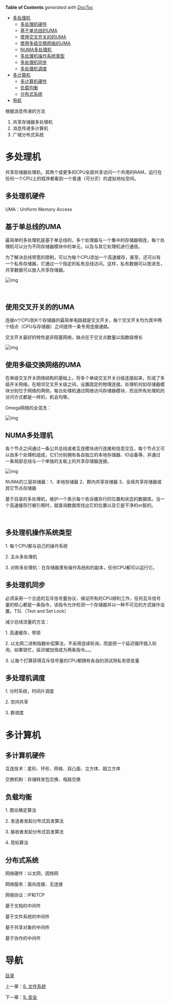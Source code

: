 <!-- START doctoc generated TOC please keep comment here to allow auto update -->
<!-- DON'T EDIT THIS SECTION, INSTEAD RE-RUN doctoc TO UPDATE -->
**Table of Contents**  *generated with [DocToc](https://github.com/thlorenz/doctoc)*

- [多处理机](#%E5%A4%9A%E5%A4%84%E7%90%86%E6%9C%BA)
  - [多处理机硬件](#%E5%A4%9A%E5%A4%84%E7%90%86%E6%9C%BA%E7%A1%AC%E4%BB%B6)
  - [基于单总线的UMA](#%E5%9F%BA%E4%BA%8E%E5%8D%95%E6%80%BB%E7%BA%BF%E7%9A%84uma)
  - [使用交叉开关的的UMA](#%E4%BD%BF%E7%94%A8%E4%BA%A4%E5%8F%89%E5%BC%80%E5%85%B3%E7%9A%84%E7%9A%84uma)
  - [使用多级交换网络的UMA](#%E4%BD%BF%E7%94%A8%E5%A4%9A%E7%BA%A7%E4%BA%A4%E6%8D%A2%E7%BD%91%E7%BB%9C%E7%9A%84uma)
  - [NUMA多处理机](#numa%E5%A4%9A%E5%A4%84%E7%90%86%E6%9C%BA)
  - [多处理机操作系统类型](#%E5%A4%9A%E5%A4%84%E7%90%86%E6%9C%BA%E6%93%8D%E4%BD%9C%E7%B3%BB%E7%BB%9F%E7%B1%BB%E5%9E%8B)
  - [多处理机同步](#%E5%A4%9A%E5%A4%84%E7%90%86%E6%9C%BA%E5%90%8C%E6%AD%A5)
  - [多处理机调度](#%E5%A4%9A%E5%A4%84%E7%90%86%E6%9C%BA%E8%B0%83%E5%BA%A6)
- [多计算机](#%E5%A4%9A%E8%AE%A1%E7%AE%97%E6%9C%BA)
  - [多计算机硬件](#%E5%A4%9A%E8%AE%A1%E7%AE%97%E6%9C%BA%E7%A1%AC%E4%BB%B6)
  - [负载均衡](#%E8%B4%9F%E8%BD%BD%E5%9D%87%E8%A1%A1)
  - [分布式系统](#%E5%88%86%E5%B8%83%E5%BC%8F%E7%B3%BB%E7%BB%9F)
- [导航](#%E5%AF%BC%E8%88%AA)

<!-- END doctoc generated TOC please keep comment here to allow auto update -->

根据消息传递的方法

1. 共享存储器多处理机
2. 消息传递多计算机
3. 广域分布式系统

# 多处理机

共享存储器处理机，其两个或更多的CPU全部共享访问一个共用的RAM，运行在任何一个CPU上的程序都看到一个普通（可分页）的虚拟地址空间。 

## 多处理机硬件

UMA：Uniform Memory Access 

## 基于单总线的UMA

最简单的多处理机是基于单总线的，多个处理器与一个集中的存储器相连，每个处理机可以分为不同存储器模块中的单元，以及与其它处理机进行通信。

为了解决总线带宽的限制，可以为每个CPU添加一个高速缓存，甚至，还可以有一个私有存储器，它通过一个指定的私有总线访问。这样，私有数据可以放进去，共享数据可以放入共享存储器。

![img](img/chap8/img0.png)

 

## 使用交叉开关的的UMA

连接n个CPU到K个存储器的最简单电路就是交叉开关，每个交叉开关均为其中两个结点（CPU与存储器）之间提供一条专用连接通路。

交叉开关最好的特性是非阻塞网络，缺点在于交叉点数量以指数级增长

![img](img/chap8/img1.png)

## 使用多级交换网络的UMA

在单级交叉开关网络结构的基础上，将多个单级交叉开关分级连接起来，形成了多级开关网络。在相邻交叉开关级之间，设置固定的物理连接。处理机何如存储器模块分别位于网络的两侧，每台处理机通过网络访问存储器模块，而且所有处理机的访问方式都是一样的，机会均等。

Omega网络的全混洗：

![img](img/chap8/img2.png)



## NUMA多处理机

各个节点之间通过一条公共总线或者互连模块进行连接和信息交互，每个节点又可以由多个处理机组成，它们分别拥有各自独立的本地存储器、IO设备等，并通过一条局部总线与一个单独的主板上的共享存储器连接。

![img](img/chap8/img3.png)

NUMA的三层存储器：1、本地存储器 2、群内共享存储器 3、全局共享存储器或其它节点存储器

基于目录的多处理机，维护一个表示每个告诉缓存行的位置和状态的数据库。当一个高速缓存行被引用时，就查询数据库找出它的位置以及它是干净的or脏的。

 

## 多处理机操作系统类型

1. 每个CPU都与自己的操作系统

2. 主从多处理机

3. 对称多处理机：在存储器里有操作系统和的副本，任何CPU都可以运行它。

## 多处理机同步

必须采用一个合适的互斥信号量协议，保证所有的CPU顺利工作，任何互斥信号量的核心都是一条指令，该指令允许检测一个存储器并以一种不可见的方式操作设置。TSL（Test and Set Lock）

减少总线流量的方法：

1. 高速缓存，带锁

2. 以太网二进制指数补偿算法，不采用连续轮询，而是把一个延迟循环插入轮询，如果锁忙，延迟被加倍成为两条指令。。。

3. 让每个打算获得互斥信号量的CPU都拥有各自的测试用私有锁变量

## 多处理机调度

1. 分时系统，时间片调度

2. 空间共享

3. 群调度

# 多计算机

## 多计算机硬件

互连技术：星形、环形、网格、双凸面、立方体、超立方体

交换机制：存储转发包交换、电路交换

## 负载均衡

1. 图论确定算法

2. 发送者发起分布式启发算法

3. 接收者发起分布式启发算法

4. 竞标算法

## 分布式系统

网络硬件：以太网、因特网

网络服务：面向连接、无连接

网络协议：IP和TCP

基于文档的中间件

基于文件系统的中间件

基于共享对象的中间件

基于协作的中间件

# 导航

[目录](README.md)

上一章：[6. 文件系统](6. 文件系统.md)

下一章：[9. 安全](9. 安全.md)
